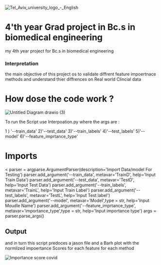 ![Tel_Aviv_university_logo_-_English](https://user-images.githubusercontent.com/88155916/171557623-1c7b3463-e9f6-48b8-9011-21443b542d9e.png)

# 4'th year Grad project in Bc.s in biomedical engineering
my 4th year project for Bc.s in biomedical engineering

### Interpretation
the main objective of this project os to validate diffrent feature impoertnace methods and understand thier diffrences on Real world Clincial data 
# How dose the code work ?

![Untitled Diagram drawio (3)](https://user-images.githubusercontent.com/88155916/171557783-04b0be6c-4d65-48f5-8e56-8cf34ac06886.png)

To run the Script use Interpoation.py 
where the args are : 

1 ) '--train_data'
2)'--test_data'
3)'--train_labels'
4)'--test_labels'
5)'--model'
6)'--feature_imprtance_type'
# Imports
<
parser = argparse.ArgumentParser(description='Import Data/model For Testing')
parser.add_argument('--train_data', metavar='TrainD',
                    help='Input Train Data')
parser.add_argument('--test_data', metavar='TestD',
                    help='Input Test Data')
parser.add_argument('--train_labels', metavar='TrainL',
                    help='Input Train Label')
parser.add_argument('--test_labels', metavar='TestL',
                    help='Input Test label')
parser.add_argument('--model', metavar='Model',type = str,
                    help='Input Moudle Name')
parser.add_argument('--feature_imprtance_type', metavar='importance_type',type = str,
                    help='Input importance type')
args = parser.parse_args()

>
## Output
and in turn this script predoces a jason file and a Barh plot with the normlized impoertance Scores for each feature for each method

![Importance score covid](https://user-images.githubusercontent.com/88155916/171557905-7c45638d-866f-44bd-b8ba-97502ac8a9d3.jpeg)
